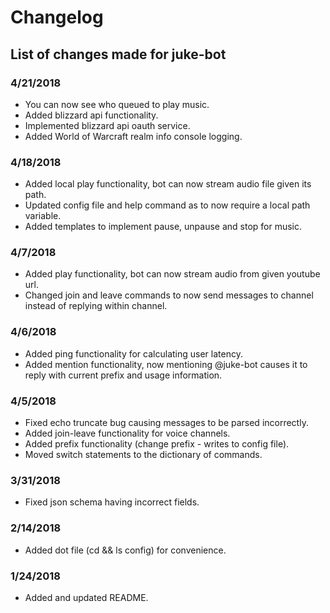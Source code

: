 # Changelog
## List of changes made for juke-bot

### 4/21/2018
- You can now see who queued to play music.
- Added blizzard api functionality.
- Implemented blizzard api oauth service.
- Added World of Warcraft realm info console logging.

### 4/18/2018
- Added local play functionality, bot can now stream audio file given its path.
- Updated config file and help command as to now require a local path variable.
- Added templates to implement pause, unpause and stop for music.

### 4/7/2018
- Added play functionality, bot can now stream audio from given youtube url.
- Changed join and leave commands to now send messages to channel instead of replying within channel.

### 4/6/2018
- Added ping functionality for calculating user latency.
- Added mention functionality, now mentioning @juke-bot causes it to reply with current prefix and usage information.

### 4/5/2018
- Fixed echo truncate bug causing messages to be parsed incorrectly.
- Added join-leave functionality for voice channels.
- Added prefix functionality (change prefix - writes to config file).
- Moved switch statements to the dictionary of commands.

### 3/31/2018
- Fixed json schema having incorrect fields.

### 2/14/2018
- Added dot file (cd && ls config) for convenience.

### 1/24/2018
- Added and updated README.